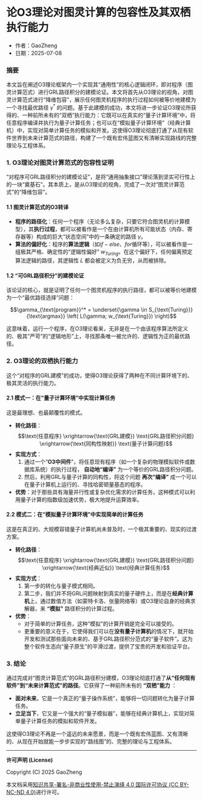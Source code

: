 # **论O3理论对图灵计算的包容性及其双栖执行能力**

- 作者：GaoZheng
- 日期：2025-07-08

### 摘要

本文旨在阐述O3理论框架内一个实现其“通用性”的核心逻辑闭环，即对程序（图灵计算范式）进行GRL路径积分的建模论证。本文将首先从O3理论的视角，对图灵计算范式进行“降维包容”，展示任何图灵机程序的执行过程如何被等价地建模为一个寻找最优路径 $γ^*$ 的问题。基于此建模的成功，本文将进一步论证O3理论所获得的、一种前所未有的“双栖”执行能力：它既可以在真实的“量子计算环境”中，将任意程序编译并执行为量子计算任务；也可以在“模拟量子计算环境”（经典计算机）中，实现对简单计算任务的模拟和开发。这使得O3理论彻底打通了从现有软件世界到未来计算范式的路径，构建了一个既有宏伟蓝图又有清晰实现路线的完整理论与工程体系。

### 1. O3理论对图灵计算范式的包容性证明

“对程序可GRL路径积分的建模论证”，是将“通用抽象接口”理论落到坚实可行性上的一块“奠基石”。其本质上，是从O3理论的视角，完成了一次对“图灵计算范式”的“降维包容”。

#### 1.1 图灵计算范式的O3转译

* **程序的路径化**：任何一个程序（无论多么复杂，只要它符合图灵机的计算模型），其**执行过程**，都可以被看作是一个在由计算机所有可能状态（内存、寄存器等）构成的巨大“状态空间”中的一条确定的路径 $γ$。
* **算法的偏好化**：程序的**算法逻辑**（如$if-else$、$for$循环等），可以被看作是一组极其严格、确定性的“逻辑性偏好” $w_{Turing}$。在这个偏好下，任何偏离预定算法逻辑的路径，其逻辑性 $L$ 都会被定义为负无穷，从而被排除。

#### 1.2 “可GRL路径积分”的建模论证

该论证的核心，就是证明了任何一个图灵机程序的执行路径，都可以被等价地建模为一个“最优路径选择”问题：

$$\gamma_{\text{program}}^* = \underset{\gamma \in S_{\text{Turing}}}{\text{argmax}} \left( L(\gamma; w_{\text{Turing}}) \right)$$

这意味着，运行一个程序，在O3理论看来，无非是在一个由该程序算法所定义的、极其“严苛”的“逻辑地形”上，寻找那条唯一被允许的、逻辑性为正的最优路径。

### 2. O3理论的双栖执行能力

这个“对程序的GRL建模”的成功，使得O3理论获得了两种在不同计算环境下的、极其灵活的执行能力。

#### 2.1 模式一：在“量子计算环境”中实现计算任务

这是最理想、也最颠覆性的模式。

* **转化路径**：
    $$\text{任意程序} \xrightarrow{\text{GRL建模}} \text{GRL路径积分问题} \xrightarrow{\text{同构性映射}} \text{量子计算问题}$$
* **实现方式**：
    1.  通过一个“**O3中间件**”，将任意现有程序（如一个复杂的物理模拟软件或数据库系统）的执行过程， **自动地“编译”** 为一个等价的GRL路径积分问题。
    2.  然后，利用GRL与量子计算的同构性，将这个问题 **再次“编译”** 成一个可以在量子计算机上运行的、寻找哈密顿量基态的程序。
* **优势**：对于那些具有海量并行性或复杂优化需求的计算任务，这种模式可以利用量子计算的指数级加速优势，极大地提升运算效率。

#### 2.2 模式二：在“模拟量子计算环境”中实现简单的计算任务

这是在真正的、大规模容错量子计算机尚未普及时，一个极其重要的、现实的过渡方案。

* **转化路径**：
    $$\text{任意程序} \xrightarrow{\text{GRL建模}} \text{GRL路径积分问题} \xrightarrow{\text{经典近似}} \text{经典计算任务}$$
* **实现方式**：
    1.  第一步的转化与量子模式相同。
    2.  第二步，我们并不将GRL问题映射到真实的量子硬件上，而是在**经典计算机**上，通过数值方法（如蒙特卡洛、张量网络等）或O3理论自身的经典求解器，来 **“模拟”** 路径积分的计算过程。
* **优势**：
    * 对于简单的计算任务，这种“模拟”的计算开销是完全可以接受的。
    * 更重要的意义在于，它使得我们可以在**没有量子计算机**的情况下，就开始开发和测试那些面向未来的、基于GRL路径积分范式的“量子软件”。这为整个软件生态向“量子原生”的平滑过渡，提供了宝贵的开发和验证平台。

### 3. 结论

通过完成对“图灵计算范式”的GRL路径积分建模，O3理论彻底打通了**从“任何现有软件”到“未来计算范式”的路径**。它获得了一种前所未有的 **“双栖”能力** ：

* **面对未来**，它是一个真正的“量子操作系统”，能够将一切问题转化为量子计算任务。
* **立足当下**，它又是一个强大的“量子模拟器”，能够在经典计算机上，实现对简单量子计算任务的模拟和软件开发。

这使得O3理论不再是一个遥远的未来愿景，而是一个既有宏伟蓝图、又有清晰的、从现在开始就能一步步实现的“路线图”的、完整的理论与工程体系。

---

**许可声明 (License)**

Copyright (C) 2025 GaoZheng 

本文档采用[知识共享-署名-非商业性使用-禁止演绎 4.0 国际许可协议 (CC BY-NC-ND 4.0)](https://creativecommons.org/licenses/by-nc-nd/4.0/deed.zh-Hans)进行许可。
